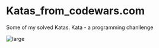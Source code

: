 # Katas_from_codewars.com
Some of my solved Katas.
Kata - a programming chanllenge

![large](https://user-images.githubusercontent.com/117449167/232718757-a343faad-3201-4b39-a024-7fa2ca0d2a30.svg)
